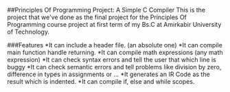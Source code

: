 ##Principles Of Programming Project: A Simple C Compiler
This is the project that we've done as the final project for the Principles Of Programming course project at first term of my Bs.C at Amirkabir University of Technology.

###Features
*It can include a header file. (an absolute one)
*It can compile main function handle returning.
*It can compile math expressions (any math expression)
*It can check syntax errors and tell the user that which line is buggy
*It can check semantic errors and tell problems like division by zero, difference in types in assignments or ...
*It generates an IR Code as the result which is indented.
*It can compile if, else and while scopes.

